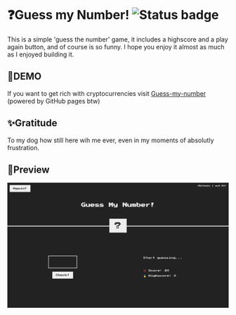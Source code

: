 # ❓Guess my Number! ![Status badge](https://img.shields.io/badge/status-completed-green)

This is a simple 'guess the number' game, it includes a highscore and a play again button, and of course is so funny. I hope you enjoy it almost as much as I enjoyed building it.
## 🚀DEMO
If you want to get rich with cryptocurrencies visit [Guess-my-number](https://luiscadillo.github.io/Guess-my-number-game "website") (powered by GitHub pages btw)
## ✨Gratitude 
To my dog how still here wih me ever, even in my moments of absolutly frustration.
## 👀Preview
![Screenshot](Guess-my-number.png) 